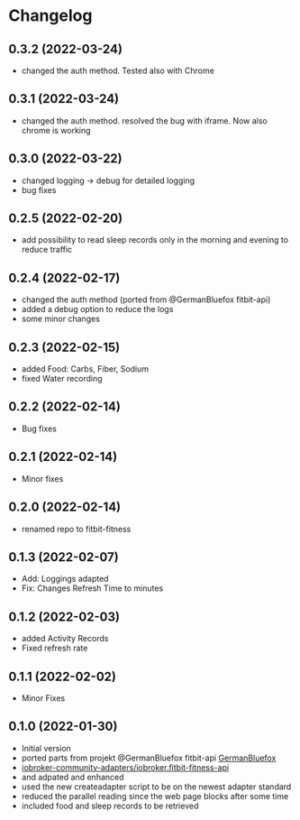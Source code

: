 # Changelog
<!--
    ## **WORK IN PROGRESS**
-->
## 0.3.2 (2022-03-24)
- changed the auth method. Tested also with Chrome

## 0.3.1 (2022-03-24)
- changed the auth method. resolved the bug with iframe. Now also chrome is working

## 0.3.0 (2022-03-22)
- changed logging -> debug for detailed logging
- bug fixes

## 0.2.5 (2022-02-20)
- add possibility to read sleep records only in the morning and evening to reduce traffic

## 0.2.4 (2022-02-17)
- changed the auth method (ported from @GermanBluefox fitbit-api)
- added a debug option to reduce the logs
- some minor changes

## 0.2.3 (2022-02-15)
- added Food: Carbs, Fiber, Sodium
- fixed Water recording


## 0.2.2 (2022-02-14)
- Bug fixes

## 0.2.1 (2022-02-14)
- Minor fixes

## 0.2.0 (2022-02-14)
- renamed repo to fitbit-fitness

## 0.1.3 (2022-02-07)
- Add: Loggings adapted
- Fix: Changes Refresh Time to minutes

## 0.1.2 (2022-02-03)
- added Activity Records
- Fixed refresh rate

## 0.1.1 (2022-02-02)
- Minor Fixes

## 0.1.0 (2022-01-30)
- Initial version
- ported parts from projekt @GermanBluefox fitbit-api [GermanBluefox](https://github.com/GermanBluefox)
- [ iobroker-community-adapters/iobroker.fitbit-fitness-api ](https://github.com/iobroker-community-adapters/iobroker.fitbit-fitness-api)
- and adpated and enhanced
- used the new createadapter script to be on the newest adapter standard
- reduced the parallel reading since the web page blocks after some time
- included food and sleep records to be retrieved